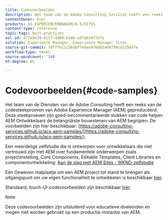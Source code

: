 ```yaml
---
title: Codevoorbeelden
description: Het team van de Adobe Consulting Services heeft een reeks Adobe Experience Manager-codevoorbeelden gegenereerd.
contentOwner: User
products: SG_EXPERIENCEMANAGER/6.5/SITES
content-type: reference
topic-tags: best-practices
exl-id: d77e9e39-6117-4d09-b34b-a97ab347397e
solution: Experience Manager, Experience Manager Sites
source-git-commit: 76fffb11c56dbf7ebee9f6805ae0799cd32985fe
workflow-type: tm+mt
source-wordcount: '140'
ht-degree: 0%

---
```


# Codevoorbeelden{#code-samples}

Het team van de Diensten van de Adobe Consulting heeft een reeks van de codesteekproeven van Adobe Experience Manager (AEM) geproduceerd. Deze steekproeven zijn goed-becommentarieerde stukken van code helpen AEM Ontwikkelaars de belangrijkste bouwstenen van AEM begrijpen. De voorbeelden zijn hier beschikbaar: [https://adobe-consulting-services.github.io/acs-aem-samples/](https://adobe-consulting-services.github.io/acs-aem-samples/).

Een meerdelige zelfstudie die is ontworpen voor ontwikkelaars die niet vertrouwd zijn met AEM over fundamentele onderwerpen zoals projectinstelling, Core Components, Editable Templates, Client Libraries en componentontwikkeling: [Aan de slag met AEM Sites - WKND-zelfstudie](https://experienceleague.adobe.com/docs/experience-manager-learn/getting-started-wknd-tutorial-develop/overview.html)

Een Geweven malplaatje om een AEM project tot stand te brengen als uitgangspunt om uw eigen functionaliteit te ontwikkelen is beschikbaar [hier](https://github.com/adobe/aem-project-archetype).

Standaard, touch-UI-codevoorbeelden zijn beschikbaar [hier](/help/sites-developing/developing-components.md).

>[!NOTE]
>
>Deze codevoorbeelden zijn uitsluitend voor educatieve doeleinden en mogen niet worden gebruikt op een productie-instantie van AEM.
